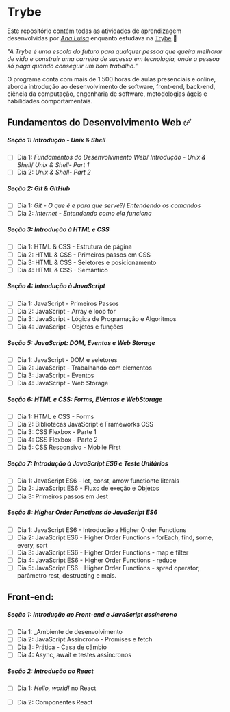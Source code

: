 # Trybe

Este repositório contém todas as atividades de aprendizagem desenvolvidas por _[Ana Luísa](https://www.linkedin.com/in/ana-lu%C3%ADsa-c%C3%A9sar-dol%C3%A1cio-rebou%C3%A7as-012a4b159/)_ enquanto estudava na [Trybe](https://www.betrybe.com/) :rocket:

_"A Trybe é uma escola do futuro para qualquer pessoa que queira melhorar de vida e construir uma carreira de sucesso em tecnologia, onde a pessoa só paga quando conseguir um bom trabalho."_

O programa conta com mais de 1.500 horas de aulas presenciais e online, aborda introdução ao desenvolvimento de software, front-end, back-end, ciência da computação, engenharia de software, metodologias ágeis e habilidades comportamentais.

## Fundamentos do Desenvolvimento Web :white_check_mark:

##### Seção 1: Introdução - Unix & Shell

- [ ] Dia 1: _Fundamentos do Desenvolvimento Web_/ _Introdução - Unix & Shell_/ _Unix & Shell- Part 1_
- [ ] Dia 2: _Unix & Shell- Part 2_

##### Seção 2: Git & GitHub

- [ ] Dia 1: _Git - O que é e para que serve?_/ _Entendendo os comandos_
- [ ] Dia 2: _Internet - Entendendo como ela funciona_

##### Seção 3: Introdução à HTML e CSS

- [ ] Dia 1: HTML & CSS - Estrutura de página
- [ ] Dia 2: HTML & CSS - Primeiros passos em CSS
- [ ] Dia 3: HTML & CSS - Seletores e posicionamento
- [ ] Dia 4: HTML & CSS - Semântico

##### Seção 4: Introdução à JavaScript

- [ ] Dia 1: JavaScript - Primeiros Passos
- [ ] Dia 2: JavaScript - Array e loop for
- [ ] Dia 3: JavaScript - Lógica de Programação e Algoritmos
- [ ] Dia 4: JavaScript - Objetos e funções

##### Seção 5: JavaScript: DOM, Eventos e Web Storage

- [ ] Dia 1: JavaScript - DOM e seletores
- [ ] Dia 2: JavaScript - Trabalhando com elementos
- [ ] Dia 3: JavaScript - Eventos
- [ ] Dia 4: JavaScript - Web Storage

##### Seção 6: HTML e CSS: Forms, EVentos e WebStorage

- [ ] Dia 1: HTML e CSS - Forms
- [ ] Dia 2: Bibliotecas JavaScript e Frameworks CSS
- [ ] Dia 3: CSS Flexbox - Parte 1
- [ ] Dia 4: CSS Flexbox - Parte 2
- [ ] Dia 5: CSS Responsivo - Mobile First

##### Seção 7: Introdução à JavaScript ES6 e Teste Unitários

- [ ] Dia 1: JavaScript ES6 - let, const, arrow functionte literals
- [ ] Dia 2: JavaScript ES6 - Fluxo de exeção e Objetos
- [ ] Dia 3: Primeiros passos em Jest

##### Seção 8: Higher Order Functions do JavaScript ES6

- [ ] Dia 1: JavaScript ES6 - Introdução a Higher Order Functions
- [ ] Dia 2: JavaScript ES6 - Higher Order Functions - forEach, find, some, every, sort
- [ ] Dia 3: JavaScript ES6 - Higher Order Functions - map e filter
- [ ] Dia 4: JavaScript ES6 - Higher Order Functions - reduce
- [ ] Dia 5: JavaScript ES6 - Higher Order Functions - spred operator, parâmetro rest, destructing e mais.

## Front-end:

##### Seção 1: Introdução ao Front-end e JavaScript assíncrono

- [ ] Dia 1: _Ambiente de desenvolvimento
- [ ] Dia 2: JavaScript Assíncrono - Promises e fetch
- [ ] Dia 3: Prática - Casa de câmbio
- [ ] Dia 4: Async, await e testes assíncronos

##### Seção 2: Introdução ao React

- [ ] Dia 1: _Hello, world!_ no React
- [ ] Dia 2: Componentes React



